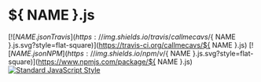 # ${ NAME }.js

[![${ NAME }.js on Travis](https://img.shields.io/travis/callmecavs/${ NAME }.js.svg?style=flat-square)](https://travis-ci.org/callmecavs/${ NAME }.js) [![${ NAME }.js on NPM](https://img.shields.io/npm/v/${ NAME }.js.svg?style=flat-square)](https://www.npmjs.com/package/${ NAME }.js) [![Standard JavaScript Style](https://img.shields.io/badge/code_style-standard-brightgreen.svg?style=flat-square)](http://standardjs.com/)
